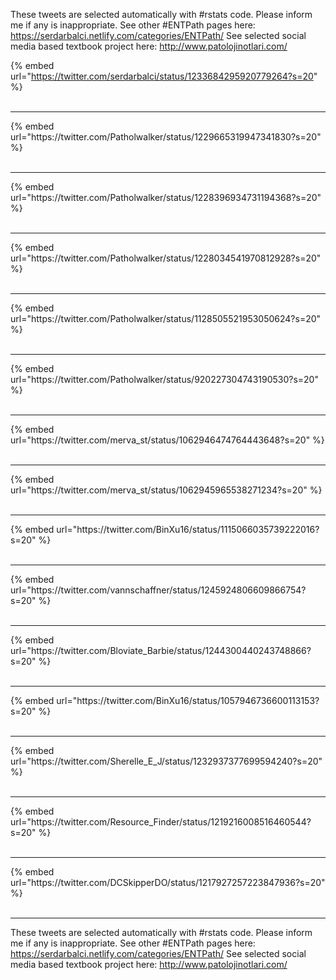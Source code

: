 

These tweets are selected automatically with #rstats code. Please inform me if any is inappropriate.
See other #ENTPath pages here: https://serdarbalci.netlify.com/categories/ENTPath/ 
See selected social media based textbook project here: http://www.patolojinotlari.com/

{% embed url="https://twitter.com/serdarbalci/status/1233684295920779264?s=20" %}<br>
<br>
<hr>
{% embed url="https://twitter.com/Patholwalker/status/1229665319947341830?s=20" %}<br>
<br>
<hr>
{% embed url="https://twitter.com/Patholwalker/status/1228396934731194368?s=20" %}<br>
<br>
<hr>
{% embed url="https://twitter.com/Patholwalker/status/1228034541970812928?s=20" %}<br>
<br>
<hr>
{% embed url="https://twitter.com/Patholwalker/status/1128505521953050624?s=20" %}<br>
<br>
<hr>
{% embed url="https://twitter.com/Patholwalker/status/920227304743190530?s=20" %}<br>
<br>
<hr>
{% embed url="https://twitter.com/merva_st/status/1062946474764443648?s=20" %}<br>
<br>
<hr>
{% embed url="https://twitter.com/merva_st/status/1062945965538271234?s=20" %}<br>
<br>
<hr>
{% embed url="https://twitter.com/BinXu16/status/1115066035739222016?s=20" %}<br>
<br>
<hr>
{% embed url="https://twitter.com/vannschaffner/status/1245924806609866754?s=20" %}<br>
<br>
<hr>
{% embed url="https://twitter.com/Bloviate_Barbie/status/1244300440243748866?s=20" %}<br>
<br>
<hr>
{% embed url="https://twitter.com/BinXu16/status/1057946736600113153?s=20" %}<br>
<br>
<hr>
{% embed url="https://twitter.com/Sherelle_E_J/status/1232937377699594240?s=20" %}<br>
<br>
<hr>
{% embed url="https://twitter.com/Resource_Finder/status/1219216008516460544?s=20" %}<br>
<br>
<hr>
{% embed url="https://twitter.com/DCSkipperDO/status/1217927257223847936?s=20" %}<br>
<br>
<hr>


These tweets are selected automatically with #rstats code. Please inform me if any is inappropriate.
See other #ENTPath pages here: https://serdarbalci.netlify.com/categories/ENTPath/ 
See selected social media based textbook project here: http://www.patolojinotlari.com/
